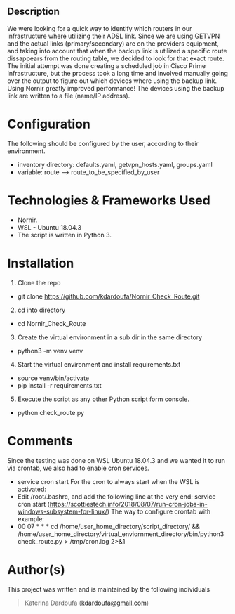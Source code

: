 ## Description 

We were looking for a quick way to identify which routers in our infrastructure where utilizing their ADSL link. 
Since we are using GETVPN and the actual links (primary/secondary) are on the providers equipment, and taking into account that
when the backup link is utilized a specific route dissappears from the routing table, we decided to look for that exact route. 
The initial attempt was done creating a scheduled job in Cisco Prime Infrastructure, but the process took a long time and involved
manually going over the output to figure out which devices where using the backup link. 
Using Nornir greatly improved performance! The devices using the backup link are written to a file (name/IP address).

# Configuration
The following should be configured by the user, according to their environment.
- inventory directory: defaults.yaml, getvpn_hosts.yaml, groups.yaml
- variable: route --> route_to_be_specified_by_user 

# Technologies & Frameworks Used
* Nornir.
* WSL - Ubuntu 18.04.3
* The script is written in Python 3.

# Installation
1. Clone the repo
  * git clone https://github.com/kdardoufa/Nornir_Check_Route.git

2. cd into directory
  * cd Nornir_Check_Route

3. Create the virtual environment in a sub dir in the same directory
  * python3 -m venv venv

4. Start the virtual environment and install requirements.txt
  * source venv/bin/activate
  * pip install -r requirements.txt

5. Execute the script as any other Python script form console. 
  * python check_route.py

# Comments
Since the testing was done on WSL Ubuntu 18.04.3 and we wanted it to run via crontab, we also had to enable cron services.
* service cron start
For the cron to always start when the WSL is activated:
* Edit /root/.bashrc, and add the following line at the very end: service cron start
(https://scottiestech.info/2018/08/07/run-cron-jobs-in-windows-subsystem-for-linux/)
The way to configure crontab with example:
* 00 07 * * * cd /home/user_home_directory/script_directory/ && /home/user_home_directory/virtual_enviornment_directory/bin/python3 check_route.py > /tmp/cron.log 2>&1

# Author(s)
This project was written and is maintained by the following individuals
> Katerina Dardoufa (kdardoufa@gmail.com)
